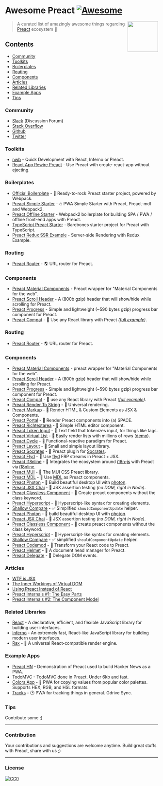 # Awesome Preact [![Awesome](https://cdn.rawgit.com/sindresorhus/awesome/d7305f38d29fed78fa85652e3a63e154dd8e8829/media/badge.svg)](https://github.com/sindresorhus/awesome)

[<img src="https://rawgit.com/ooade/awesome-preact/master/preact-logo.svg" align="right" width="100">](https://preactjs.com)

> A curated list of amazingly awesome things regarding [Preact](https://github.com/developit/preact) ecosystem :star2:

## Contents
- [Community](#community)
- [Toolkits](#toolkits)
- [Boilerplates](#boilerplates)
- [Routing](#routing)
- [Components](#components)
- [Articles](#articles)
- [Related Libraries](#related-libraries)
- [Example Apps](#example-apps)
- [Tips](#tips)
  
### Community
- [Slack](https://preact-slack.now.sh) (Discussion Forum)
- [Stack Overflow](https://stackoverflow.com/questions/tagged/preact)
- [Github](https://github.com/developit/preact)
- [Twitter](https://twitter.com/preactjs)

### Toolkits
- [nwb](https://github.com/insin/nwb) - Quick Development with React, Inferno or Preact.
- [React App Rewire Preact](https://github.com/timarney/react-app-rewired/tree/master/packages/react-app-rewire-preact) - Use Preact with create-react-app without ejecting.

### Boilerplates
- [Official Boilerplate](https://github.com/developit/preact-boilerplate) - :guitar: Ready-to-rock Preact starter project, powered by Webpack.
- [Preact Simple Starter](https://github.com/ooade/PreactSimpleStarter) - :fire: PWA Simple Starter with Preact, Preact-mdl and Webpack2.
- [Preact Offline Starter](https://github.com/lukeed/preact-starter) - Webpack2 boilerplate for building SPA / PWA / offline front-end apps with Preact.
- [TypeScript Preact Starter](https://github.com/nickytonline/ts-preact-starter) - Barebones starter project for Preact with TypeScript.
- [Preact Redux SSR Example](https://github.com/csbun/preact-redux-ssr-example) - Server-side Rendering with Redux Example.

### Routing
- [Preact Router](https://github.com/developit/preact-router) - :earth_americas: URL router for Preact.

### Components
- [Preact Material Components](https://github.com/prateekbh/preact-material-components) - Preact wrapper for "Material Components for the web".
- [Preact Scroll Header](https://github.com/lukeed/preact-scroll-header) - A (800b gzip) header that will show/hide while scrolling for Preact.
- [Preact Progress](https://github.com/lukeed/preact-progress) - Simple and lightweight (~590 bytes gzip) progress bar component for Preact.
- [Preact Compat](https://git.io/preact-compat) - :raised_hands: Use any React library with Preact *([full example](http://git.io/preact-compat-example))*.

### Routing
- [Preact Router](https://github.com/developit/preact-router) - :earth_americas: URL router for Preact.

### Components
- [Preact Material Components](https://github.com/prateekbh/preact-material-components) - preact wrapper for "Material Components for the web".
- [Preact Scroll Header](https://github.com/lukeed/preact-scroll-header) - A (800b gzip) header that will show/hide while scrolling for Preact.
- [Preact Progress](https://github.com/lukeed/preact-progress) - Simple and lightweight (~590 bytes gzip) progress bar component for Preact.
- [Preact Compat](https://git.io/preact-compat) - :raised_hands: use any React library with Preact *([full example](http://git.io/preact-compat-example))*.
- [Preact Render To String](https://git.io/preact-render-to-string) - :page_facing_up: Universal rendering.
- [Preact Markup](https://git.io/preact-markup) - :bookmark_tabs: Render HTML & Custom Elements as JSX & Components.
- [Preact Portal](https://git.io/preact-portal) - :satellite: Render Preact components into (a) SPACE.
- [Preact Richtextarea](https://git.io/preact-richtextarea) - :pencil: Simple HTML editor component.
- [Preact Token Input](https://github.com/developit/preact-token-input) - :bookmark: Text field that tokenizes input, for things like tags.
- [Preact Virtual List](https://github.com/developit/preact-virtual-list) - :card_index: Easily render lists with millions of rows ([demo](https://jsfiddle.net/developit/qqan9pdo/)).
- [Preact Cycle](https://git.io/preact-cycle) - :repeat: Functional-reactive paradigm for Preact.
- [Preact Layout](https://download.github.io/preact-layout/) - :triangular_ruler: Small and simple layout library.
- [Preact Socrates](https://github.com/matthewmueller/preact-socrates) - :thought_balloon: Preact plugin for [Socrates](http://github.com/matthewmueller/socrates).
- [Preact Flyd](https://github.com/xialvjun/preact-flyd) - :rowboat: Use [flyd](https://github.com/paldepind/flyd) FRP streams in Preact + JSX.
- [Preact I18nline](https://github.com/download/preact-i18nline) - :speech_balloon: Integrates the ecosystem around [i18n-js](https://github.com/everydayhero/i18n-js) with Preact via [i18nline](https://github.com/download/i18nline).
- [Preact MUI](https://git.io/v1aVO) - :metal: The MUI CSS Preact library.
- [Preact MDL](https://git.io/preact-mdl) - :white_square_button: Use [MDL](https://getmdl.io) as Preact components.
- [Preact Photon](https://git.io/preact-photon) - :rocket: Build beautiful desktop UI with [photon](http://photonkit.com).
- [Preact JSX Chai](https://git.io/preact-jsx-chai) - :microscope: JSX assertion testing _(no DOM, right in Node)_.
- [Preact Classless Component](https://github.com/ld0rman/preact-classless-component) - :tophat: Create preact components without the class keyword.
- [Preact Hyperscript](https://github.com/queckezz/preact-hyperscript) - :hammer: Hyperscript-like syntax for creating elements.
- [Shallow Compare](https://github.com/tkh44/shallow-compare) - :white_check_mark: Simplified `shouldComponentUpdate` helper.
- [Preact Photon](https://git.io/preact-photon) - :rocket: build beautiful desktop UI with [photon](http://photonkit.com).
- [Preact JSX Chai](https://git.io/preact-jsx-chai) - :microscope: JSX assertion testing _(no DOM, right in Node)_.
- [Preact Classless Component](https://github.com/ld0rman/preact-classless-component) - :tophat: create preact components without the class keyword.
- [Preact Hyperscript](https://github.com/queckezz/preact-hyperscript) - :hammer: Hyperscript-like syntax for creating elements.
- [Shallow Compare](https://github.com/tkh44/shallow-compare) - :white_check_mark: simplified `shouldComponentUpdate` helper.
- [Preact Codemod](https://github.com/vutran/preact-codemod) - :shaved_ice: Transform your React code to Preact.
- [Preact Helmet](https://github.com/download/preact-helmet) - :construction_worker: A document head manager for Preact.
- [Preact Delegate](https://github.com/NekR/preact-delegate) - :necktie: Delegate DOM events.

### Articles
- [WTF is JSX](https://jasonformat.com/wtf-is-jsx/)
- [The Inner Workings of Virtual DOM](https://medium.com/@rajaraodv/the-inner-workings-of-virtual-dom-666ee7ad47cf)
- [Using Preact Instead of React](https://medium.com/@rajaraodv/using-preact-instead-of-react-70f40f53107c)
- [Preact Internals #1: The Easy Parts](https://medium.com/@asolove/preact-internals-1-the-easy-parts-3a081fa36205#.twnc3doig)
- [Preact Internals #2: The Component Model](https://medium.com/@asolove/preact-internals-2-the-component-model-36a05e32957b#.8zyec2y9v)

### Related Libraries
- [React](https://github.com/facebook/react) - A declarative, efficient, and flexible JavaScript library for building user interfaces.
- [Inferno](https://github.com/infernojs/inferno) - An extremely fast, React-like JavaScript library for building modern user interfaces.
- [Rax](https://github.com/alibaba/rax) - :tophat: A universal React-compatible render engine.

### Example Apps
- [Preact HN](https://github.com/kristoferbaxter/preact-hn) - Demonstration of Preact used to build Hacker News as a PWA.
- [TodoMVC](https://github.com/developit/preact-todomvc) - TodoMVC done in Preact. Under 6kb and fast.
- [Colors App](https://github.com/lukeed/colors-app) - :art: PWA for copying values from popular color palettes. Supports HEX, RGB, and HSL formats.
- [Tracks](https://github.com/jordic/tracks_preact/) - :clock2: PWA for tracking things in general. Gdrive Sync.

### Tips
Contribute some ;)

---
### Contribution
Your contributions and suggestions are welcome anytime. Build great stuffs with Preact, share with us ;)

---
### License
[![CC0](http://i.creativecommons.org/p/zero/1.0/88x31.png)](http://creativecommons.org/publicdomain/zero/1.0/)
